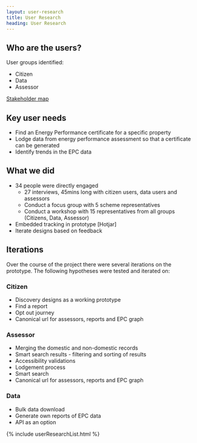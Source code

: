 ```yaml
---
layout: user-research
title: User Research
heading: User Research
---
```


## Who are the users?
User groups identified:
* Citizen 
* Data 
* Assessor

[Stakeholder map](../assets/media/Stakeholder_map-2.pdf)

## Key user needs
* Find an Energy Performance certificate for a specific property
* Lodge data from energy performance assessment so that a certificate can be generated
* Identify trends in the EPC data

## What we did
* 34 people were directly engaged 
  * 27 interviews, 45mins long with citizen users, data users and assessors
  * Conduct a focus group with 5 scheme representatives
  * Conduct a workshop with 15 representatives from all groups (Citizens, Data, Assessor)
* Embedded tracking in prototype [Hotjar]
* Iterate designs based on feedback

## Iterations
Over the course of the project there were several iterations on the prototype. The following hypotheses were tested and iterated on:

### Citizen
* Discovery designs as a working prototype
* Find a report
* Opt out journey
* Canonical url for assessors, reports and EPC graph 

### Assessor
* Merging the domestic and non-domestic records
* Smart search results - filtering and sorting of results
* Accessibility validations
* Lodgement process
* Smart search 
* Canonical url for assessors, reports and EPC graph 

### Data 
* Bulk data download
* Generate own reports of EPC data
* API as an option


{% include userResearchList.html %}





